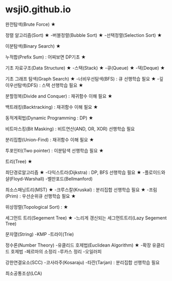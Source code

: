 # wsji0.github.io



완전탐색(Brute Force)   ★

정렬 알고리즘(Sort)   ★
 -버블정렬(Bubble Sort)   ★
 -선택정렬(Selection Sort)   ★

이분탐색(Binary Search)   ★

누적합(Prefix Sum) : 어찌보면 DP기초   ★

기초 자료구조(Data Structure)   ★
 -스택(Stack)   ★
 -큐(Queue)   ★
 -덱(Deque)   ★

기초 그래프 탐색(Graph Search)   ★
 -너비우선탐색(BFS) : 큐 선행학습 필요   ★
 -깊이우선탐색(DFS) : 스택 선행학습 필요   ★

분할정복(Divide and Conquer) : 재귀함수 이해 필요   ★

백트래킹(Backtracking) : 재귀함수 이해 필요   ★

동적계획법(Dynamic Programming : DP)   ★

비트마스킹(Bit Masking) : 비트연산(AND, OR, XOR) 선행학습 필요

분리집합(Union-Find) : 재귀함수 이해 필요   ★

투포인터(Two pointer) : 이분탐색 선행학습 필요   ★

트리(Tree)   ★

최단경로알고리즘   ★
 -다익스트라(Dijkstra) : DP, BFS 선행학습 필요   ★
 -플로이드와샬(Floyd-Warshall)
 -벨만포드(Bellmanford)

최소스패닝트리(MST)   ★
 -크루스칼(Kruskal) : 분리집합 선행학습 필요   ★
 -프림(Prim) : 우선순위큐 선행학습 필요   ★

위상정렬(Topological Sort) :    ★

세그먼트 트리(Segement Tree)   ★
 -느리게 갱신되는 세그먼트트리(Lazy Segement Tree)

문자열(String)
 -KMP
 -트라이(Trie)

정수론(Number Theory)
 -유클리드 호제법(Euclidean Algorithm)   ★
 -확장 유클리드 호제법
 -페르마의 소정리
 -루카스 정리
 -오일러피

강한연결요소(SCC)
 -코사라주(Kosaraju)
 -타잔(Tarjan) : 분리집합 선행학습 필요

최소공통조상(LCA)
